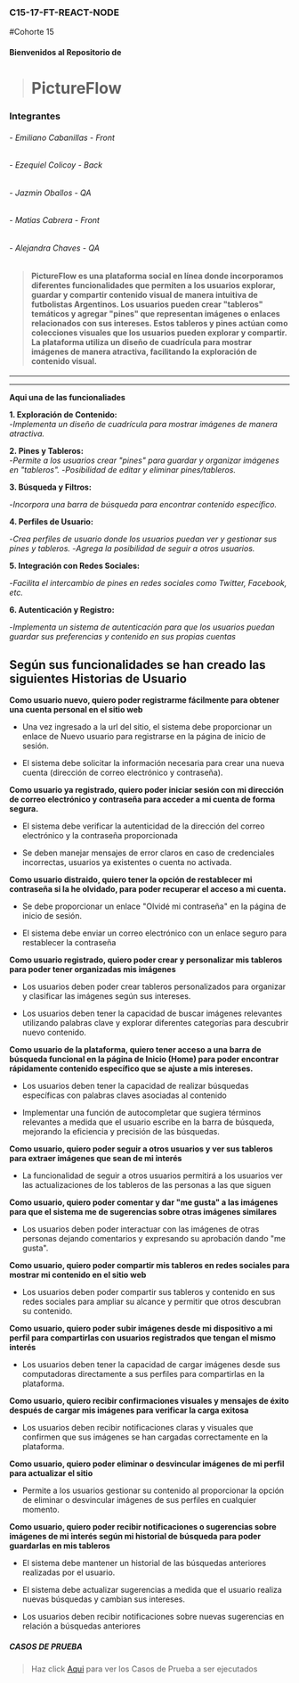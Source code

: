 ### C15-17-FT-REACT-NODE
#Cohorte 15

####  Bienvenidos al Repositorio de 
> # PictureFlow 

### Integrantes
######  - Emiliano Cabanillas - Front
###### -  Ezequiel Colicoy - Back
###### -  Jazmin Oballos - QA
###### -  Matias Cabrera - Front
###### -  Alejandra Chaves  - QA

> #### PictureFlow es una plataforma social en línea donde incorporamos diferentes funcionalidades que permiten a los usuarios explorar, guardar y compartir contenido visual de manera intuitiva de futbolistas Argentinos. Los usuarios pueden crear "tableros" temáticos y agregar "pines" que representan imágenes o enlaces relacionados con sus intereses. Estos tableros y pines actúan como colecciones visuales que los usuarios pueden explorar y compartir. La plataforma utiliza un diseño de cuadrícula para mostrar imágenes de manera atractiva, facilitando la exploración de contenido visual.

------------

------------


**Aqui una de las funcionaliades**

**1. Exploración de Contenido:**  
-*Implementa un diseño de cuadrícula para mostrar imágenes de manera atractiva.* 

**2. Pines y Tableros:**    
-*Permite a los usuarios crear "pines" para guardar y organizar imágenes en "tableros".*
-*Posibilidad de editar y eliminar pines/tableros.*

**3. Búsqueda y Filtros:**

-*Incorpora una barra de búsqueda para encontrar contenido específico.*

**4. Perfiles de Usuario:**

-*Crea perfiles de usuario donde los usuarios puedan ver y gestionar sus pines y tableros.*
-*Agrega la posibilidad de seguir a otros usuarios.*

**5. Integración con Redes Sociales:**

-*Facilita el intercambio de pines en redes sociales como Twitter, Facebook, etc.*

**6. Autenticación y Registro:**

-*Implementa un sistema de autenticación para que los usuarios puedan guardar sus preferencias y contenido en sus propias cuentas*

## **Según sus funcionalidades se han creado las siguientes Historias de Usuario**

**Como usuario nuevo, quiero poder registrarme fácilmente para obtener una cuenta personal en el sitio web**
- Una vez ingresado a la url  del sitio, el sistema debe proporcionar un enlace de Nuevo usuario para registrarse en la página de inicio de sesión. 

- El sistema debe solicitar la información necesaria para crear una nueva cuenta (dirección de correo electrónico y contraseña). 

**Como usuario ya registrado, quiero poder iniciar sesión con mi dirección de correo electrónico y contraseña para acceder a mi cuenta de forma segura.**

- El sistema debe verificar la autenticidad de la dirección del correo electrónico y la contraseña proporcionada 

- Se deben manejar mensajes de error claros en caso de credenciales incorrectas, usuarios ya existentes o cuenta no activada. 

**Como usuario distraido, quiero tener la opción de restablecer mi contraseña si la he olvidado, para poder recuperar el acceso a mi cuenta.** 

- Se debe proporcionar un enlace "Olvidé mi contraseña" en la página de inicio de sesión. 

- El sistema debe enviar un correo electrónico con un enlace seguro para restablecer la contraseña  

**Como usuario registrado, quiero poder crear y personalizar mis tableros para poder tener organizadas mis imágenes** 

- Los usuarios deben poder crear tableros personalizados para organizar y clasificar las imágenes según sus intereses. 

- Los usuarios deben tener la capacidad de buscar imágenes relevantes utilizando palabras clave y explorar diferentes categorías para descubrir nuevo contenido. 

**Como usuario de la plataforma, quiero tener acceso a una barra de búsqueda funcional en la página de Inicio (Home) para poder encontrar rápidamente contenido específico que se ajuste a mis intereses.**

- Los usuarios deben tener la capacidad de realizar búsquedas específicas con palabras claves asociadas al contenido  

- Implementar una función de autocompletar que sugiera términos relevantes a medida que el usuario escribe en la barra de búsqueda, mejorando la eficiencia y precisión de las búsquedas. 

**Como usuario, quiero poder seguir a otros usuarios y ver sus tableros para extraer imágenes que sean de mi interés**

- La funcionalidad de seguir a otros usuarios permitirá a los usuarios ver las actualizaciones de los tableros de las personas a las que siguen 

**Como usuario, quiero poder comentar y dar "me gusta" a las imágenes para que el sistema me de sugerencias sobre otras imágenes similares**

- Los usuarios deben poder interactuar con las imágenes de otras personas dejando comentarios y expresando su aprobación dando "me gusta". 

**Como usuario, quiero poder compartir mis tableros en redes sociales para mostrar mi contenido en el sitio web**

- Los usuarios deben poder compartir sus tableros y contenido en sus redes sociales para ampliar su alcance y permitir que otros descubran su contenido. 

**Como usuario, quiero poder subir imágenes desde mi dispositivo a mi perfil para compartirlas con usuarios registrados que tengan el mismo interés**

- Los usuarios deben tener la capacidad de cargar imágenes desde sus computadoras directamente a sus perfiles para compartirlas en la plataforma. 

**Como usuario, quiero recibir confirmaciones visuales y mensajes de éxito después de cargar mis imágenes para verificar la carga exitosa**

- Los usuarios deben recibir notificaciones claras y visuales que confirmen que sus imágenes se han cargadas correctamente en la plataforma. 

**Como usuario, quiero poder eliminar o desvincular imágenes de mi perfil para actualizar el sitio**

- Permite a los usuarios gestionar su contenido al proporcionar la opción de eliminar o desvincular imágenes de sus perfiles en cualquier momento. 

**Como usuario, quiero poder recibir notificaciones o sugerencias sobre imágenes de mi interés según mi historial de búsqueda para poder guardarlas en mis tableros**

- El sistema debe mantener un historial de las búsquedas anteriores realizadas por el usuario. 

- El sistema debe actualizar sugerencias a medida que el usuario realiza nuevas búsquedas y cambian sus intereses. 

- Los usuarios deben recibir notificaciones sobre nuevas sugerencias en relación a búsquedas anteriores 

##### CASOS DE PRUEBA

> Haz click [Aqui](https://1drv.ms/x/c/90cffb01789d54cf/EbQrMAjyvjdEq0WFjTMfNlwBqNaNvt3PcOCI7Glo0pEihQ?e=8wWNqD "Aqui") para ver los Casos de Prueba a ser ejecutados

